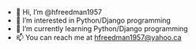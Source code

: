 - 👋 Hi, I’m @hfreedman1957
- 👀 I’m interested in Python/Django programming
- 🌱 I’m currently learning Python/Django programming
- 📫 You can reach me at hfreedman1957@yahoo.ca

<!---
hfreedman1957/hfreedman1957 is a ✨ special ✨ repository because its `README.md` (this file) appears on your GitHub profile.
You can click the Preview link to take a look at your changes.
--->
